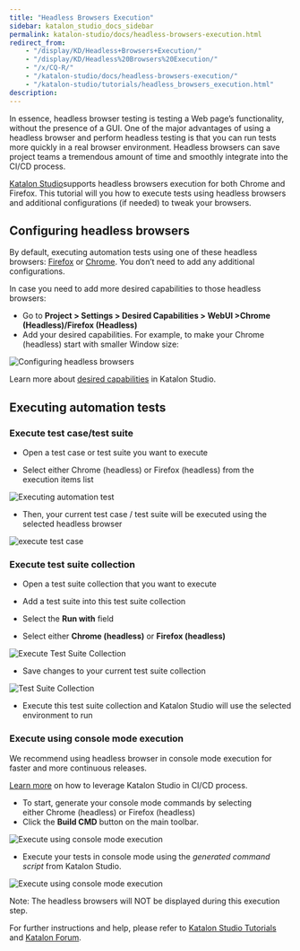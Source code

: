 ```yaml
---
title: "Headless Browsers Execution"
sidebar: katalon_studio_docs_sidebar
permalink: katalon-studio/docs/headless-browsers-execution.html
redirect_from:
    - "/display/KD/Headless+Browsers+Execution/"
    - "/display/KD/Headless%20Browsers%20Execution/"
    - "/x/CQ-R/"
    - "/katalon-studio/docs/headless-browsers-execution/"
    - "/katalon-studio/tutorials/headless_browsers_execution.html"
description:
---
```

In essence, headless browser testing is testing a Web page’s functionality, without the presence of a GUI. One of the major advantages of using a headless browser and perform headless testing is that you can run tests more quickly in a real browser environment. Headless browsers can save project teams a tremendous amount of time and smoothly integrate into the CI/CD process.

[Katalon Studio](https://www.katalon.com/)supports headless browsers execution for both Chrome and Firefox. This tutorial will  you how to execute tests using headless browsers and additional configurations (if needed) to tweak your browsers.

Configuring headless browsers
-----------------------------

By default, executing automation tests using one of these headless browsers: [Firefox](https://developer.mozilla.org/en-US/Firefox/Headless_mode) or [Chrome](https://developers.google.com/web/updates/2017/04/headless-chrome). You don’t need to add any additional configurations.

In case you need to add more desired capabilities to those headless browsers:

* Go to **Project > Settings > Desired Capabilities > WebUI >Chrome (Headless)/Firefox (Headless)**
* Add your desired capabilities. For example, to make your Chrome (headless) start with smaller Window size:

![Configuring headless browsers](https://github.com/katalon-studio/docs-images/raw/master/katalon-studio/docs/headless-browsers-execution/headless-browser.png)

Learn more about [desired capabilities](https://docs.katalon.com/katalon-studio/docs/introduction-to-desired-capabilities.html) in Katalon Studio.

Executing automation tests
--------------------------

### Execute test case/test suite

*   Open a test case or test suite you want to execute

*   Select either Chrome (headless) or Firefox (headless) from the execution items list


![Executing automation test](https://github.com/katalon-studio/docs-images/raw/master/katalon-studio/docs/headless-browsers-execution/Executing-automation-test.png)

*   Then, your current test case / test suite will be executed using the selected headless browser


![execute test case](https://github.com/katalon-studio/docs-images/raw/master/katalon-studio/docs/headless-browsers-execution/execute-test-case.png)

### Execute test suite collection

*   Open a test suite collection that you want to execute

*   Add a test suite into this test suite collection

*   Select the **Run with** field

*   Select either **Chrome (headless)** or **Firefox (headless)**


![Execute Test Suite Collection](https://github.com/katalon-studio/docs-images/raw/master/katalon-studio/docs/headless-browsers-execution/Execute-Test-Suite-Collection.png)

*   Save changes to your current test suite collection


![Test Suite Collection](https://github.com/katalon-studio/docs-images/raw/master/katalon-studio/docs/headless-browsers-execution/Test-Suite-Collection.png)

*   Execute this test suite collection and Katalon Studio will use the selected environment to run


### Execute using console mode execution

We recommend using headless browser in console mode execution for faster and more continuous releases.

[Learn more](https://docs.katalon.com/katalon-studio/docs/jenkins-integration.html) on how to leverage Katalon Studio in CI/CD process.

*   To start, generate your console mode commands by selecting either Chrome (headless) or Firefox (headless)
*   Click the **Build CMD** button on the main toolbar.


![Execute using console mode execution](https://github.com/katalon-studio/docs-images/raw/master/katalon-studio/docs/headless-browsers-execution/Execute-using-console-mode-execution.png)

*   Execute your tests in console mode using the *generated command script* from Katalon Studio.


![Execute using console mode execution](https://github.com/katalon-studio/docs-images/raw/master/katalon-studio/docs/headless-browsers-execution/Execute-using-console-mode-execution-2.png)

Note: The headless browsers will NOT be displayed during this execution step.

For further instructions and help, please refer to [Katalon Studio Tutorials](https://docs.katalon.com/katalon-studio/tutorials/) and [Katalon Forum](https://forum.katalon.com/).
